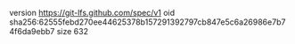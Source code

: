 version https://git-lfs.github.com/spec/v1
oid sha256:62555febd270ee44625378b157291392797cb847e5c6a26986e7b74f6da9ebb7
size 632
